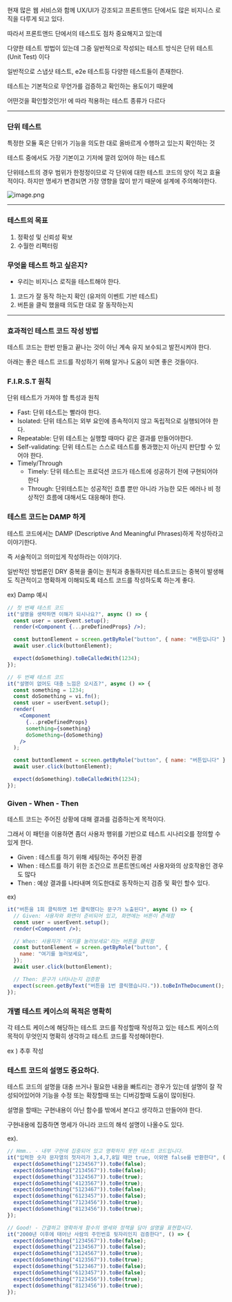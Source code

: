 현재 많은 웹 서비스와 함께 UX/UI가 강조되고 프론트앤드 단에서도 많은 비지니스 로직을 다루게 되고 있다.

따라서 프론트앤드 단에서의 테스트도 점차 중요해지고 있는데

다양한 테스트 방법이 있는데 그중 일반적으로 작성되는 테스트 방식은 단위 테스트 (Unit Test) 이다

일반적으로 스냅샷 테스트, e2e 테스트등 다양한 테스트들이 존재한다.

테스트는 기본적으로 무언가를 검증하고 확인하는 용도이기 때문에

어떤것을 확인할것인가! 에 따라 적용하는 테스트 종류가 다르다

---

### 단위 테스트

특정한 모듈 혹은 단위가 기능을 의도한 대로 올바르게 수행하고 있는지 확인하는 것

테스트 중에서도 가장 기본이고 기저에 깔려 있어야 하는 테스트

단위테스트의 경우 범위가 한정정이므로 각 단위에 대한 테스트 코드의 양이 적고 효율적이다. 하지만 명세가 변경되면 가장 영향을 많이 받기 때문에 설계에 주의해야한다.

![image.png](https://prod-files-secure.s3.us-west-2.amazonaws.com/5e98ce70-ef9e-4aaa-a2e6-82086af04600/dbaa6c8b-7eb4-469e-b536-c681bdc85568/image.png)

---

### 테스트의 목표

1. 정확성 및 신뢰성 확보
2. 수월한 리팩터링

### 무엇을 테스트 하고 싶은지?

- 우리는 비지니스 로직을 테스트해야 한다.

1. 코드가 잘 동작 하는지 확인 (유저의 이벤트 기반 테스트)
2. 버튼을 클릭 했을때 의도한 대로 잘 동작하는지

---

### 효과적인 테스트 코드 작성 방법

테스트 코드는 한번 만들고 끝나는 것이 아닌 계속 유지 보수되고 발전시켜야 한다.

아래는 좋은 테스트 코드를 작성하기 위해 알거나 도움이 되면 좋은 것들이다.

### F.I.R.S.T 원칙

단위 테스트가 가져야 할 특성과 원칙

- Fast: 단위 테스트는 빨라야 한다.
- Isolated: 단위 테스트는 외부 요인에 종속적이지 않고 독립적으로 실행되어야 한다.
- Repeatable: 단위 테스트는 실행할 때마다 같은 결과를 만들어야한다.
- Self-validating: 단위 테스트는 스스로 테스트를 통과했는지 아닌지 판단할 수 있어야 한다.
- Timely/Through
  - Timely: 단위 테스트는 프로덕션 코드가 테스트에 성공하기 전에 구현되어야 한다
  - Through: 단위테스트는 성공적인 흐름 뿐만 아니라 가능한 모든 에러나 비 정상적인 흐름에 대해서도 대응해야 한다.

### 테스트 코드는 DAMP 하게

테스트 코드에서는 DAMP (Descriptive And Meaningful Phrases)하게 작성하라고 이야기한다.

즉 서술적이고 의미있게 작성하라는 이야기다.

일반적인 방법론인 DRY 중복을 줄이는 원칙과 충돌하지만 테스트코드는 중복이 발생해도 직관적이고 명확하게 이해되도록 테스트 코드를 작성하도록 하는게 좋다.

ex) Damp 예시

```jsx
// 첫 번째 테스트 코드
it("설명을 생략하면 이해가 되시나요?", async () => {
  const user = userEvent.setup();
  render(<Component {...preDefinedProps} />);

  const buttonElement = screen.getByRole("button", { name: "버튼입니다" });
  await user.click(buttonElement);

  expect(doSomething).toBeCalledWith(1234);
});

// 두 번째 테스트 코드
it("설명이 없어도 대충 느낌은 오시죠?", async () => {
  const something = 1234;
  const doSomething = vi.fn();
  const user = userEvent.setup();
  render(
    <Component
      {...preDefinedProps}
      something={something}
      doSomething={doSomething}
    />
  );

  const buttonElement = screen.getByRole("button", { name: "버튼입니다" });
  await user.click(buttonElement);

  expect(doSomething).toBeCalledWith(1234);
});
```

### Given - When - Then

테스트 코드는 주어진 상황에 대해 결과를 검증하는게 목적이다.

그래서 이 패턴을 이용하면 좀더 사용자 행위를 기반으로 테스트 시나리오를 정의할 수 있게 한다.

- Given : 테스트를 하기 위해 세팅하는 주어진 환경
- When : 테스트를 하기 위한 조건으로 프론트엔드에선 사용자와의 상호작용인 경우도 많다
- Then : 예상 결과를 나타내며 의도한대로 동작하는지 검증 및 확인 할수 있다.

ex)

```jsx
it("버튼을 1회 클릭하면 1번 클릭했다는 문구가 노출된다", async () => {
  // Given: 사용자와 화면이 준비되어 있고, 화면에는 버튼이 존재함
  const user = userEvent.setup();
  render(<Component />);

  // When: 사용자가 '여기를 눌러보세요'라는 버튼을 클릭함
  const buttonElement = screen.getByRole("button", {
    name: "여기를 눌러보세요",
  });
  await user.click(buttonElement);

  // Then: 문구가 나타나는지 검증함
  expect(screen.getByText("버튼을 1번 클릭했습니다.")).toBeInTheDocument();
});
```

### 개별 테스트 케이스의 목적은 명확히

각 테스트 케이스에 해당하는 테스트 코드를 작성할때 작성하고 있는 테스트 케이스의 목적이 무엇인지 명확히 생각하고 테스트 코드를 작성해야한다.

ex ) 추후 작성

### 테스트 코드의 설명도 중요하다.

테스트 코드의 설명을 대충 쓰거나 필요한 내용을 빠트리는 경우가 있는데 설명이 잘 작성되어있어야 기능을 수정 또는 확장할때 또는 디버깅할때 도움이 많이된다.

설명을 할때는 구현내용이 아닌 함수를 밖에서 본다고 생각하고 만들어야 한다.

구현내용에 집중하면 명세가 아니라 코드의 해석 설명이 나올수도 있다.

ex).

```jsx
// Hmm.. - 내부 구현에 집중되어 있고 명확하지 못한 테스트 코드입니다.
it("입력한 숫자 문자열의 첫자리가 3,4,7,8일 때만 true, 이외엔 false를 반환한다", () => {
  expect(doSomething("1234567")).toBe(false);
  expect(doSomething("2134567")).toBe(false);
  expect(doSomething("3124567")).toBe(true);
  expect(doSomething("4123567")).toBe(true);
  expect(doSomething("5123467")).toBe(false);
  expect(doSomething("6123457")).toBe(false);
  expect(doSomething("7123456")).toBe(true);
  expect(doSomething("8123456")).toBe(true);
});

// Good! - 간결하고 명확하게 함수의 명세와 정책을 담아 설명을 표현합시다.
it("2000년 이후에 태어난 사람의 주민번호 뒷자리인지 검증한다", () => {
  expect(doSomething("1234567")).toBe(false);
  expect(doSomething("2134567")).toBe(false);
  expect(doSomething("3124567")).toBe(true);
  expect(doSomething("4123567")).toBe(true);
  expect(doSomething("5123467")).toBe(false);
  expect(doSomething("6123457")).toBe(false);
  expect(doSomething("7123456")).toBe(true);
  expect(doSomething("8123456")).toBe(true);
});
```
